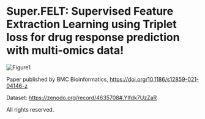 # Super.FELT: Supervised Feature Extraction Learning using Triplet loss for drug response prediction with multi‑omics data!

![Figure1](https://user-images.githubusercontent.com/31497898/116222889-f522f880-a789-11eb-8524-0f29564cafdb.jpg)

Paper published by BMC Bioinformatics, https://doi.org/10.1186/s12859-021-04146-z

Dataset: https://zenodo.org/record/4635708#.YIfdk7UzZaR

All rights reserved.

